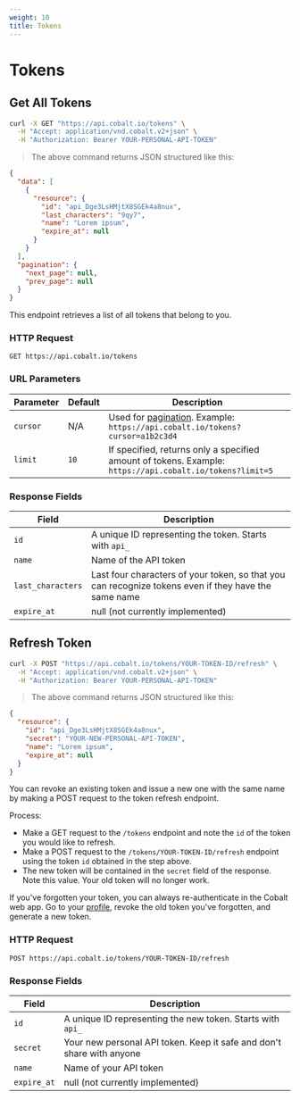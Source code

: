 ```yaml
---
weight: 10
title: Tokens
---
```


# Tokens

## Get All Tokens

```sh
curl -X GET "https://api.cobalt.io/tokens" \
  -H "Accept: application/vnd.cobalt.v2+json" \
  -H "Authorization: Bearer YOUR-PERSONAL-API-TOKEN"
```

> The above command returns JSON structured like this:

```json
{
  "data": [
    {
      "resource": {
        "id": "api_Dge3LsHMjtX8SGEk4a8nux",
        "last_characters": "9qy7",
        "name": "Lorem ipsum",
        "expire_at": null
      }
    }
  ],
  "pagination": {
    "next_page": null,
    "prev_page": null
  }
}
```

This endpoint retrieves a list of all tokens that belong to you.

### HTTP Request

`GET https://api.cobalt.io/tokens`

### URL Parameters

| Parameter | Default | Description                                                                                                 |
|-----------|---------|-------------------------------------------------------------------------------------------------------------|
| `cursor`  | N/A     | Used for [pagination](./#pagination). Example: `https://api.cobalt.io/tokens?cursor=a1b2c3d4`            |
| `limit`   | `10`    | If specified, returns only a specified amount of tokens. Example: `https://api.cobalt.io/tokens?limit=5` |

### Response Fields

| Field             | Description                                                                                          |
|-------------------|------------------------------------------------------------------------------------------------------|
| `id`              | A unique ID representing the token. Starts with `api_`                                               |
| `name`            | Name of the API token                                                                                |
| `last_characters` | Last four characters of your token, so that you can recognize tokens even if they have the same name |
| `expire_at`       | null (not currently implemented)                                                                     |

## Refresh Token

```sh
curl -X POST "https://api.cobalt.io/tokens/YOUR-TOKEN-ID/refresh" \
  -H "Accept: application/vnd.cobalt.v2+json" \
  -H "Authorization: Bearer YOUR-PERSONAL-API-TOKEN"
```

> The above command returns JSON structured like this:

```json
{
  "resource": {
    "id": "api_Dge3LsHMjtX8SGEk4a8nux",
    "secret": "YOUR-NEW-PERSONAL-API-TOKEN",
    "name": "Lorem ipsum",
    "expire_at": null
  }
}
```

You can revoke an existing token and issue a new one with the same name by making a POST request to the token refresh
endpoint.

Process:

- Make a GET request to the `/tokens` endpoint and note the `id` of the token you would like to refresh.
- Make a POST request to the `/tokens/YOUR-TOKEN-ID/refresh` endpoint using the token `id` obtained in the step above.
- The new token will be contained in the `secret` field of the response. Note this value. Your old token will no longer
  work.

If you've forgotten your token, you can always re-authenticate in the Cobalt web app.
Go to your <a href='https://app.cobalt.io/settings/api-token' rel='nofollow' target='_new'>profile</a>,
revoke the old token you've forgotten, and generate a new token.

### HTTP Request

`POST https://api.cobalt.io/tokens/YOUR-TOKEN-ID/refresh`

### Response Fields

| Field       | Description                                                           |
|-------------|-----------------------------------------------------------------------|
| `id`        | A unique ID representing the new token. Starts with `api_`            |
| `secret`    | Your new personal API token. Keep it safe and don't share with anyone |
| `name`      | Name of your API token                                                |
| `expire_at` | null (not currently implemented)                                      |

